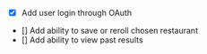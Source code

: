 - [x] Add user login through OAuth
- [] Add ability to save or reroll chosen restaurant
- [] Add ability to view past results
